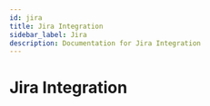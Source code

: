 ```yaml
---
id: jira
title: Jira Integration
sidebar_label: Jira
description: Documentation for Jira Integration
---
```


# Jira Integration
